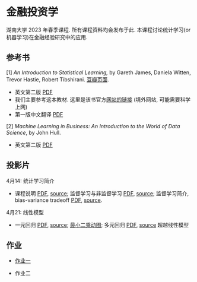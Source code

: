 # 金融投资学

湖南大学 2023 年春季课程.
所有课程资料均会发布于此.
本课程讨论统计学习(or 机器学习)在金融经验研究中的应用.


## 参考书

[1] *An Introduction to Statistical Learning,*
by Gareth James, Daniela Witten, Trevor Hastie, Robert Tibshirani.
[豆瓣页面](https://book.douban.com/subject/21706191/).

- 英文第二版 [PDF](https://hastie.su.domains/ISLR2/ISLRv2_website.pdf)
- 我们主要参考这本教材. 这里是该书官方[网站的链接](https://www.statlearning.com) (境外网站, 可能需要科学上网)
- 第一版中文翻译 [PDF](https://hlei.lanzouf.com/iu7Qn0t6uqob)


[2] *Machine Learning in Business: An Introduction to the World of Data Science*,
by John Hull.

- 英文第二版 [PDF](notes/ml_john_jull.pdf)

## 投影片

4月14: 统计学习简介
- 课程说明 [PDF](slides/w1a-course-intro.pdf),
[source](slides/w1a-course-intro.marp);
监督学习与非监督学习
[PDF](slides/w1b-intro-stat.pdf),
[source](slides/w1b-intro-stat.pdf);
监督学习简介, bias-variance tradeoff
[PDF](slides/w1c-intro-stat-learning.pdf),
[source](slides/w1c-intro-stat-learning.marp).

4月21: 线性模型 
- 一元回归 [PDF](slides/w2a-linear-regression.pdf), [source](slides/w2a-linear-regression.marp);
[最小二乘动图](slides/fig/LS.gif);
多元回归 [PDF](slides/w2b-multi-linear.pdf),
[source](slides/w2b-multi-linear.marp) 
超越线性模型


## 作业

- [作业一](hw/hw1)

- 作业二
